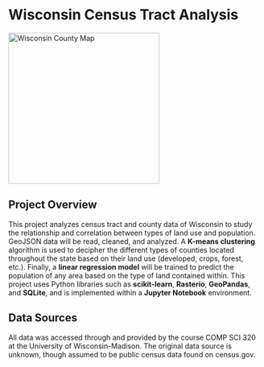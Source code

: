 # Wisconsin Census Tract Analysis

<img src="https://www.sco.wisc.edu/wp-content/uploads/2021/05/wi-county-plss-boundaries-final.jpg" alt="Wisconsin County Map" width="300">

## Project Overview
This project analyzes census tract and county data of Wisconsin to study the relationship and correlation between types of land use and population. GeoJSON data will be read, cleaned, and analyzed. A **K-means clustering** algorithm is used to decipher the different types of counties located throughout the state based on their land use (developed, crops, forest, etc.). Finally, a **linear regression model** will be trained to predict the population of any area based on the type of land contained within.
This project uses Python libraries such as **scikit-learn**, **Rasterio**, **GeoPandas**, and **SQLite**, and is implemented within a **Jupyter Notebook** environment.

## Data Sources
All data was accessed through and provided by the course COMP SCI 320 at the University of Wisconsin-Madison. The original data source is unknown, though assumed to be public census data found on census.gov.

